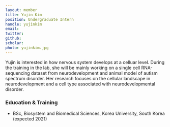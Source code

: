 ```yaml
---
layout: member
title: Yujin Kim
position: Undergraduate Intern
handle: yujinkim
email:
twitter:
github:
scholar: 
photo: yujinkim.jpg
---
```


Yujin is interested in how nervous system develops at a celluar level. During the training in the lab, she will be mainly working on a single cell RNA-sequencing dataset from neurodevelopment and animal model of autism spectrum disorder. Her research focuses on the cellular landscape in neurodevelopment and a cell type associated with neurodevelopmental disorder. 


### Education & Training
- BSc, Biosystem and Biomedical Sciences, Korea University, South Korea (expected 2021)